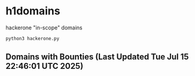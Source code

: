 # h1domains
hackerone "in-scope" domains

`python3 hackerone.py`
## Domains with Bounties (Last Updated Tue Jul 15 22:46:01 UTC 2025)
```

```
